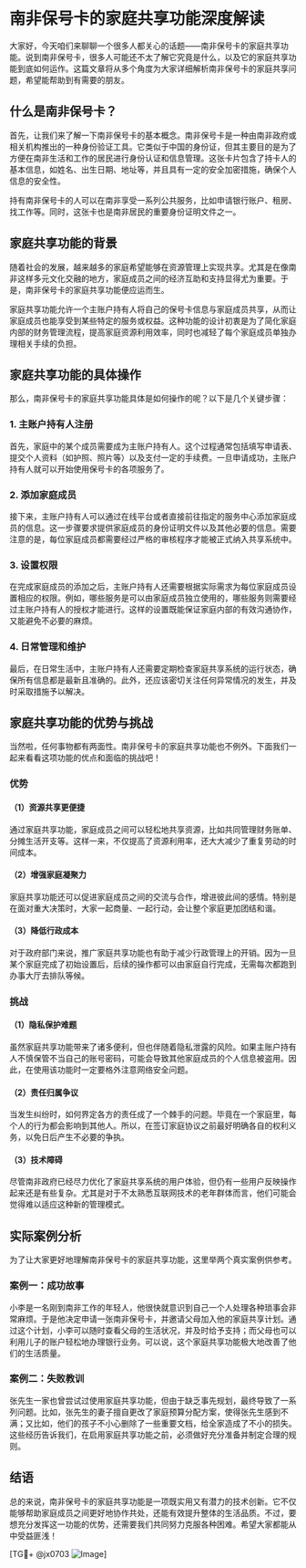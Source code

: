 # 南非保号卡的家庭共享功能深度解读

大家好，今天咱们来聊聊一个很多人都关心的话题——南非保号卡的家庭共享功能。说到南非保号卡，很多人可能还不太了解它究竟是什么，以及它的家庭共享功能到底如何运作。这篇文章将从多个角度为大家详细解析南非保号卡的家庭共享问题，希望能帮助到有需要的朋友。

## 什么是南非保号卡？

首先，让我们来了解一下南非保号卡的基本概念。南非保号卡是一种由南非政府或相关机构推出的一种身份验证工具。它类似于中国的身份证，但其主要目的是为了方便在南非生活和工作的居民进行身份认证和信息管理。这张卡片包含了持卡人的基本信息，如姓名、出生日期、地址等，并且具有一定的安全加密措施，确保个人信息的安全性。

持有南非保号卡的人可以在南非享受一系列公共服务，比如申请银行账户、租房、找工作等。同时，这张卡也是南非居民的重要身份证明文件之一。

## 家庭共享功能的背景

随着社会的发展，越来越多的家庭希望能够在资源管理上实现共享。尤其是在像南非这样多元文化交融的地方，家庭成员之间的经济互助和支持显得尤为重要。于是，南非保号卡的家庭共享功能便应运而生。

家庭共享功能允许一个主账户持有人将自己的保号卡信息与家庭成员共享，从而让家庭成员也能享受到某些特定的服务或权益。这种功能的设计初衷是为了简化家庭内部的财务管理流程，提高家庭资源利用效率，同时也减轻了每个家庭成员单独办理相关手续的负担。

## 家庭共享功能的具体操作

那么，南非保号卡的家庭共享功能具体是如何操作的呢？以下是几个关键步骤：

### 1. 主账户持有人注册

首先，家庭中的某个成员需要成为主账户持有人。这个过程通常包括填写申请表、提交个人资料（如护照、照片等）以及支付一定的手续费。一旦申请成功，主账户持有人就可以开始使用保号卡的各项服务了。

### 2. 添加家庭成员

接下来，主账户持有人可以通过在线平台或者直接前往指定的服务中心添加家庭成员的信息。这一步骤要求提供家庭成员的身份证明文件以及其他必要的信息。需要注意的是，每位家庭成员都需要经过严格的审核程序才能被正式纳入共享系统中。

### 3. 设置权限

在完成家庭成员的添加之后，主账户持有人还需要根据实际需求为每位家庭成员设置相应的权限。例如，哪些服务是可以由家庭成员独立使用的，哪些服务则需要经过主账户持有人的授权才能进行。这样的设置既能保证家庭内部的有效沟通协作，又能避免不必要的麻烦。

### 4. 日常管理和维护

最后，在日常生活中，主账户持有人还需要定期检查家庭共享系统的运行状态，确保所有信息都是最新且准确的。此外，还应该密切关注任何异常情况的发生，并及时采取措施予以解决。

## 家庭共享功能的优势与挑战

当然啦，任何事物都有两面性。南非保号卡的家庭共享功能也不例外。下面我们一起来看看这项功能的优点和面临的挑战吧！

### 优势

#### （1）资源共享更便捷

通过家庭共享功能，家庭成员之间可以轻松地共享资源，比如共同管理财务账单、分摊生活开支等。这样一来，不仅提高了资源利用率，还大大减少了重复劳动的时间成本。

#### （2）增强家庭凝聚力

家庭共享功能还可以促进家庭成员之间的交流与合作，增进彼此间的感情。特别是在面对重大决策时，大家一起商量、一起行动，会让整个家庭更加团结和谐。

#### （3）降低行政成本

对于政府部门来说，推广家庭共享功能也有助于减少行政管理上的开销。因为一旦某个家庭完成了初始设置后，后续的操作都可以由家庭自行完成，无需每次都跑到办事大厅去排队等候。

### 挑战

#### （1）隐私保护难题

虽然家庭共享功能带来了诸多便利，但也伴随着隐私泄露的风险。如果主账户持有人不慎保管不当自己的账号密码，可能会导致其他家庭成员的个人信息被盗用。因此，在使用该功能时一定要格外注意网络安全问题。

#### （2）责任归属争议

当发生纠纷时，如何界定各方的责任成了一个棘手的问题。毕竟在一个家庭里，每个人的行为都会影响到其他人。所以，在签订家庭协议之前最好明确各自的权利义务，以免日后产生不必要的争执。

#### （3）技术障碍

尽管南非政府已经尽力优化了家庭共享系统的用户体验，但仍有一些用户反映操作起来还是有些复杂。尤其是对于不太熟悉互联网技术的老年群体而言，他们可能会觉得难以适应这种新的管理模式。

## 实际案例分析

为了让大家更好地理解南非保号卡的家庭共享功能，这里举两个真实案例供参考。

### 案例一：成功故事

小李是一名刚到南非工作的年轻人，他很快就意识到自己一个人处理各种琐事会非常麻烦。于是他决定申请一张南非保号卡，并邀请父母加入他的家庭共享计划。通过这个计划，小李可以随时查看父母的生活状况，并及时给予支持；而父母也可以利用儿子的账户轻松地办理银行业务。可以说，这个家庭共享功能极大地改善了他们的生活质量。

### 案例二：失败教训

张先生一家也曾尝试过使用家庭共享功能，但由于缺乏事先规划，最终导致了一系列问题。比如，张先生的妻子擅自更改了家庭预算分配方案，使得张先生感到不满；又比如，他们的孩子不小心删除了一些重要文档，给全家造成了不小的损失。这些经历告诉我们，在启用家庭共享功能之前，必须做好充分准备并制定合理的规则。

## 结语

总的来说，南非保号卡的家庭共享功能是一项既实用又有潜力的技术创新。它不仅能够帮助家庭成员之间更好地协作共处，还能有效提升整体的生活品质。不过，要想充分发挥这一功能的优势，还需要我们共同努力克服各种困难。希望大家都能从中受益匪浅！

[TG💪+ @jx0703 ![Image](https://github.com/user-attachments/assets/dbca1d08-cadb-493c-b0ec-ad6f7a83f270)]
